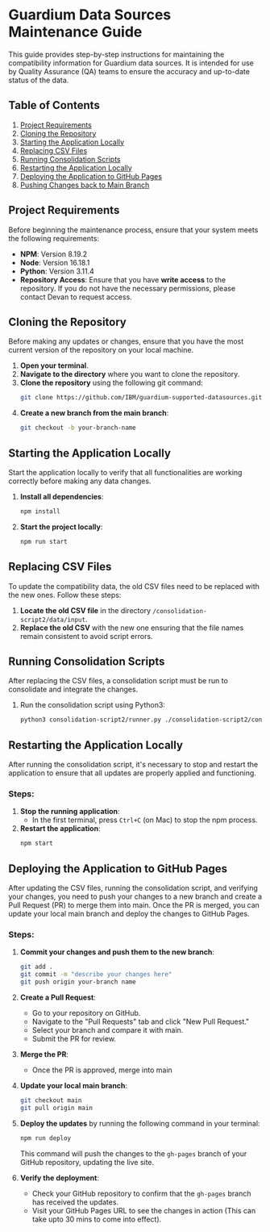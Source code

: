 # Guardium Data Sources Maintenance Guide

This guide provides step-by-step instructions for maintaining the compatibility information for Guardium data sources. It is intended for use by Quality Assurance (QA) teams to ensure the accuracy and up-to-date status of the data.

## Table of Contents

1. [Project Requirements](#project-requirements)
2. [Cloning the Repository](#cloning-the-repository)
3. [Starting the Application Locally](#starting-the-application-locally)
4. [Replacing CSV Files](#replacing-csv-files)
5. [Running Consolidation Scripts](#running-consolidation-scripts)
6. [Restarting the Application Locally](#restarting-the-application-locally)
7. [Deploying the Application to GitHub Pages](#deploying-the-application-to-github-pages)
8. [Pushing Changes back to Main Branch](#pushing-changes-back-to-main-branch)

## Project Requirements

Before beginning the maintenance process, ensure that your system meets the following requirements:

- **NPM**: Version 8.19.2
- **Node**: Version 16.18.1
- **Python**: Version 3.11.4
- **Repository Access**: Ensure that you have **write access** to the repository. If you do not have the necessary permissions, please contact Devan to request access.

## Cloning the Repository

Before making any updates or changes, ensure that you have the most current version of the repository on your local machine.

1. **Open your terminal**.
2. **Navigate to the directory** where you want to clone the repository.
3. **Clone the repository** using the following git command:
   ```bash
   git clone https://github.com/IBM/guardium-supported-datasources.git
   ```
4. **Create a new branch from the main branch**:
   ```bash
   git checkout -b your-branch-name
   ```

## Starting the Application Locally

Start the application locally to verify that all functionalities are working correctly before making any data changes.

1. **Install all dependencies**:
   ```bash
   npm install
   ```
2. **Start the project locally**:
   ```bash
   npm run start
   ```

## Replacing CSV Files

To update the compatibility data, the old CSV files need to be replaced with the new ones. Follow these steps:

1. **Locate the old CSV file** in the directory `/consolidation-script2/data/input`.
2. **Replace the old CSV** with the new one ensuring that the file names remain consistent to avoid script errors.

## Running Consolidation Scripts

After replacing the CSV files, a consolidation script must be run to consolidate and integrate the changes.

1. Run the consolidation script using Python3:
   ```bash
   python3 consolidation-script2/runner.py ./consolidation-script2/config
   ```

## Restarting the Application Locally

After running the consolidation script, it's necessary to stop and restart the application to ensure that all updates are properly applied and functioning.

### Steps:

1. **Stop the running application**:
   - In the first terminal, press `Ctrl+C` (on Mac) to stop the npm process.
2. **Restart the application**:
   ```bash
   npm start
   ```

## Deploying the Application to GitHub Pages

After updating the CSV files, running the consolidation script, and verifying your changes, you need to push your changes to a new branch and create a Pull Request (PR) to merge them into main. Once the PR is merged, you can update your local main branch and deploy the changes to GitHub Pages.

### Steps:

1. **Commit your changes and push them to the new branch**:

   ```bash
   git add .
   git commit -m "describe your changes here"
   git push origin your-branch name
   ```

2. **Create a Pull Request**:

   - Go to your repository on GitHub.
   - Navigate to the "Pull Requests" tab and click "New Pull Request."
   - Select your branch and compare it with main.
   - Submit the PR for review.

3. **Merge the PR**:

   - Once the PR is approved, merge into main

4. **Update your local main branch**:

   ```bash
   git checkout main
   git pull origin main
   ```

5. **Deploy the updates** by running the following command in your terminal:

   ```bash
   npm run deploy
   ```

   This command will push the changes to the `gh-pages` branch of your GitHub repository, updating the live site.

6. **Verify the deployment**:
   - Check your GitHub repository to confirm that the `gh-pages` branch has received the updates.
   - Visit your GitHub Pages URL to see the changes in action (This can take upto 30 mins to come into effect).
